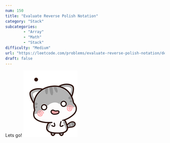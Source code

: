 ```yaml
---
num: 150
title: "Evaluate Reverse Polish Notation"
category: "Stack"
subcategories: 
        - "Array"
        - "Math"
        - "Stack"
difficulty: "Medium"
url: "https://leetcode.com/problems/evaluate-reverse-polish-notation/description/"
draft: false
---
```


Lets go!
![Sorry](cat-cute.gif)